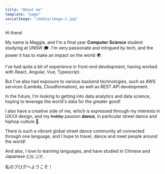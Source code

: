 ```yaml
---
title: "About me"
template: "page"
socialImage: "/media/image-2.jpg"
---
```


Hi there!

My name is Maggie, and I'm a final year **Computer Science** student studying at UNSW 🎓.
I'm very passionate and intrigued by tech, and the power it has to make an impact on the world 🌍.

I've had quite a bit of experience in front-end development, having worked with React, Angular, Vue, Typescript.

But I've also had exposure to various backend technologies, such as AWS services (Lambda, Cloudformation), as well as REST API development.

In the future, I'm looking to getting into data analytics and data science, hoping to leverage the world's data for the greater good!

I also have a creative side of me, which is expressed through my interests in UX/UI design, and my ~~hobby~~ passion **dance**, in particular street dance and hiphop culture 💃.

There is such a vibrant global street dance community all connected through one language, and I hope to travel, dance and meet people around the world!

And also, I love to learning languages, and have studied in Chinese and Japanese 🇨🇳 🇯🇵 .

私のブログへようこそ！
